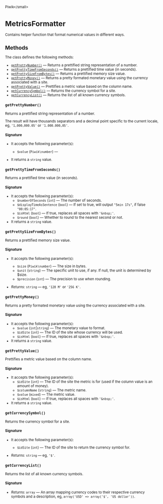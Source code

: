 <small>Piwik\</small>

MetricsFormatter
================

Contains helper function that format numerical values in different ways.

Methods
-------

The class defines the following methods:

- [`getPrettyNumber()`](#getprettynumber) &mdash; Returns a prettified string representation of a number.
- [`getPrettyTimeFromSeconds()`](#getprettytimefromseconds) &mdash; Returns a prettified time value (in seconds).
- [`getPrettySizeFromBytes()`](#getprettysizefrombytes) &mdash; Returns a prettified memory size value.
- [`getPrettyMoney()`](#getprettymoney) &mdash; Returns a pretty formated monetary value using the currency associated with a site.
- [`getPrettyValue()`](#getprettyvalue) &mdash; Prettifies a metric value based on the column name.
- [`getCurrencySymbol()`](#getcurrencysymbol) &mdash; Returns the currency symbol for a site.
- [`getCurrencyList()`](#getcurrencylist) &mdash; Returns the list of all known currency symbols.

<a name="getprettynumber" id="getprettynumber"></a>
<a name="getPrettyNumber" id="getPrettyNumber"></a>
### `getPrettyNumber()`

Returns a prettified string representation of a number.

The result will have
thousands separators and a decimal point specific to the current locale, eg,
`'1,000,000.05'` or `'1.000.000,05'`.

#### Signature

-  It accepts the following parameter(s):
    - `$value` (`Piwik\number`) &mdash;
      
- It returns a `string` value.

<a name="getprettytimefromseconds" id="getprettytimefromseconds"></a>
<a name="getPrettyTimeFromSeconds" id="getPrettyTimeFromSeconds"></a>
### `getPrettyTimeFromSeconds()`

Returns a prettified time value (in seconds).

#### Signature

-  It accepts the following parameter(s):
    - `$numberOfSeconds` (`int`) &mdash;
       The number of seconds.
    - `$displayTimeAsSentence` (`bool`) &mdash;
       If set to true, will output `"5min 17s"`, if false `"00:05:17"`.
    - `$isHtml` (`bool`) &mdash;
       If true, replaces all spaces with `'&nbsp;'`.
    - `$round` (`bool`) &mdash;
       Whether to round to the nearest second or not.
- It returns a `string` value.

<a name="getprettysizefrombytes" id="getprettysizefrombytes"></a>
<a name="getPrettySizeFromBytes" id="getPrettySizeFromBytes"></a>
### `getPrettySizeFromBytes()`

Returns a prettified memory size value.

#### Signature

-  It accepts the following parameter(s):
    - `$size` (`Piwik\number`) &mdash;
       The size in bytes.
    - `$unit` (`string`) &mdash;
       The specific unit to use, if any. If null, the unit is determined by $size.
    - `$precision` (`int`) &mdash;
       The precision to use when rounding.

- *Returns:*  `string` &mdash;
    eg, `'128 M'` or `'256 K'`.

<a name="getprettymoney" id="getprettymoney"></a>
<a name="getPrettyMoney" id="getPrettyMoney"></a>
### `getPrettyMoney()`

Returns a pretty formated monetary value using the currency associated with a site.

#### Signature

-  It accepts the following parameter(s):
    - `$value` (`int`|`string`) &mdash;
       The monetary value to format.
    - `$idSite` (`int`) &mdash;
       The ID of the site whose currency will be used.
    - `$isHtml` (`bool`) &mdash;
       If true, replaces all spaces with `'&nbsp;'`.
- It returns a `string` value.

<a name="getprettyvalue" id="getprettyvalue"></a>
<a name="getPrettyValue" id="getPrettyValue"></a>
### `getPrettyValue()`

Prettifies a metric value based on the column name.

#### Signature

-  It accepts the following parameter(s):
    - `$idSite` (`int`) &mdash;
       The ID of the site the metric is for (used if the column value is an amount of money).
    - `$columnName` (`string`) &mdash;
       The metric name.
    - `$value` (`mixed`) &mdash;
       The metric value.
    - `$isHtml` (`bool`) &mdash;
       If true, replaces all spaces with `'&nbsp;'`.
- It returns a `string` value.

<a name="getcurrencysymbol" id="getcurrencysymbol"></a>
<a name="getCurrencySymbol" id="getCurrencySymbol"></a>
### `getCurrencySymbol()`

Returns the currency symbol for a site.

#### Signature

-  It accepts the following parameter(s):
    - `$idSite` (`int`) &mdash;
       The ID of the site to return the currency symbol for.

- *Returns:*  `string` &mdash;
    eg, `'$'`.

<a name="getcurrencylist" id="getcurrencylist"></a>
<a name="getCurrencyList" id="getCurrencyList"></a>
### `getCurrencyList()`

Returns the list of all known currency symbols.

#### Signature


- *Returns:*  `array` &mdash;
    An array mapping currency codes to their respective currency symbols and a description, eg, `array('USD' => array('$', 'US dollar'))`.

